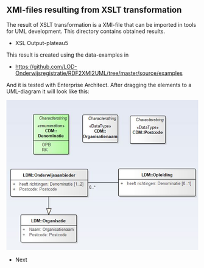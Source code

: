 ## XMI-files resulting from XSLT transformation

The result of XSLT transformation is a XMI-file that can be imported in tools for UML development.  This directory contains obtained results.

* XSL Output-plateau5

This result is created using the data-examples in 
  - https://github.com/LOD-Onderwijsregistratie/RDF2XMI2UML/tree/master/source/examples

And it is tested with Enterprise Architect.  After dragging the elements to a UML-diagram it will look like this:

![]( https://github.com/LOD-Onderwijsregistratie/LOD2XMI/blob/master/source/xslt/figuur03.JPG "figure 3. result basic")


* Next

